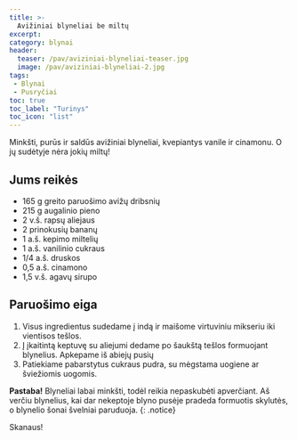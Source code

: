 ```yaml
---
title: >-
  Avižiniai blyneliai be miltų
excerpt:
category: blynai
header:
  teaser: /pav/aviziniai-blyneliai-teaser.jpg
  image: /pav/aviziniai-blyneliai-2.jpg
tags:
 - Blynai
 - Pusryčiai
toc: true
toc_label: "Turinys"
toc_icon: "list"
---
```


Minkšti, purūs ir saldūs avižiniai blyneliai, kvepiantys vanile ir cinamonu. O jų sudėtyje nėra jokių miltų!

## Jums reikės

* 165 g greito paruošimo avižų dribsnių
* 215 g augalinio pieno
* 2 v.š. rapsų aliejaus
* 2 prinokusių bananų
* 1 a.š. kepimo miltelių
* 1 a.š. vanilinio cukraus
* 1/4 a.š. druskos
* 0,5 a.š. cinamono
* 1,5 v.š. agavų sirupo

## Paruošimo eiga

1. Visus ingredientus sudedame į indą ir maišome virtuviniu mikseriu iki vientisos tešlos.
2. Į įkaitintą keptuvę su aliejumi dedame po šaukštą tešlos formuojant blynelius. Apkepame iš abiejų pusių 
3. Patiekiame pabarstytus cukraus pudra, su mėgstama uogiene ar šviežiomis uogomis.
 
**Pastaba!** Blyneliai labai minkšti, todėl reikia nepaskubėti apverčiant. Aš verčiu blynelius, kai dar nekeptoje blyno pusėje pradeda formuotis skylutės, o blynelio šonai švelniai paruduoja.
{: .notice}


Skanaus!